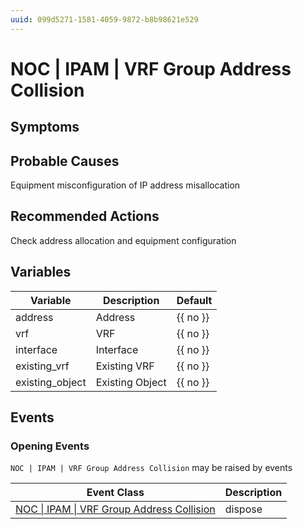 ```yaml
---
uuid: 099d5271-1581-4059-9872-b8b98621e529
---
```

# NOC | IPAM | VRF Group Address Collision

## Symptoms

## Probable Causes

Equipment misconfiguration of IP address misallocation

## Recommended Actions

Check address allocation and equipment configuration

## Variables

| Variable        | Description     | Default  |
| --------------- | --------------- | -------- |
| address         | Address         | {{ no }} |
| vrf             | VRF             | {{ no }} |
| interface       | Interface       | {{ no }} |
| existing_vrf    | Existing VRF    | {{ no }} |
| existing_object | Existing Object | {{ no }} |

## Events

### Opening Events
`NOC | IPAM | VRF Group Address Collision` may be raised by events

| Event Class                                                                                                         | Description |
| ------------------------------------------------------------------------------------------------------------------- | ----------- |
| [NOC \| IPAM \| VRF Group Address Collision](ref://event-classes-reference/noc/ipam/vrf-group-address-collision.md) | dispose     |
